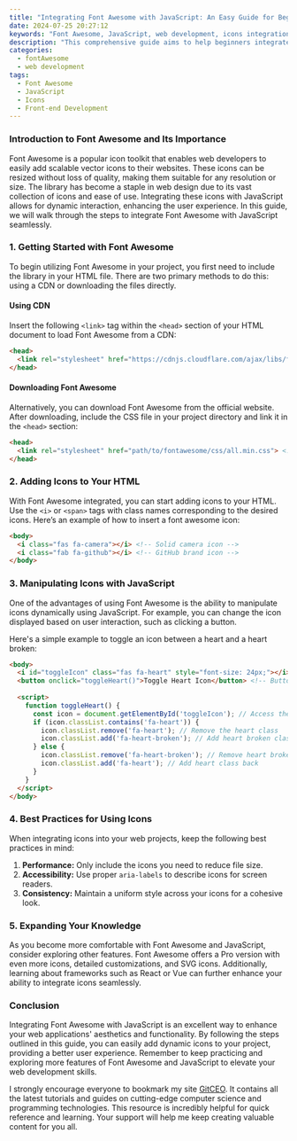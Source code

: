 ```yaml
---
title: "Integrating Font Awesome with JavaScript: An Easy Guide for Beginners"
date: 2024-07-25 20:27:12
keywords: "Font Awesome, JavaScript, web development, icons integration, front-end development"
description: "This comprehensive guide aims to help beginners integrate Font Awesome with JavaScript effortlessly. It delves into the background of Font Awesome, covering how to effectively utilize its icon set in various web applications. From initial setup to dynamic manipulation of icons using JavaScript, this tutorial ensures a clear understanding of the entire process. Moreover, it expands on related technologies and best practices to enhance your web development skills. By the end of this article, you'll have the confidence to use Font Awesome in your projects, significantly improving your web application's user interface and experience."
categories:
  - fontAwesome
  - web development
tags:
  - Font Awesome
  - JavaScript
  - Icons
  - Front-end Development
---
```


### Introduction to Font Awesome and Its Importance

Font Awesome is a popular icon toolkit that enables web developers to easily add scalable vector icons to their websites. These icons can be resized without loss of quality, making them suitable for any resolution or size. The library has become a staple in web design due to its vast collection of icons and ease of use. Integrating these icons with JavaScript allows for dynamic interaction, enhancing the user experience. In this guide, we will walk through the steps to integrate Font Awesome with JavaScript seamlessly.

<!-- more -->

### 1. Getting Started with Font Awesome

To begin utilizing Font Awesome in your project, you first need to include the library in your HTML file. There are two primary methods to do this: using a CDN or downloading the files directly.

#### Using CDN

Insert the following `<link>` tag within the `<head>` section of your HTML document to load Font Awesome from a CDN:

```html
<head>
  <link rel="stylesheet" href="https://cdnjs.cloudflare.com/ajax/libs/font-awesome/6.0.0-beta3/css/all.min.css"> <!-- Loads Font Awesome stylesheet -->
</head>
```

#### Downloading Font Awesome

Alternatively, you can download Font Awesome from the official website. After downloading, include the CSS file in your project directory and link it in the `<head>` section:

```html
<head>
  <link rel="stylesheet" href="path/to/fontawesome/css/all.min.css"> <!-- Local path to Font Awesome CSS -->
</head>
```

### 2. Adding Icons to Your HTML

With Font Awesome integrated, you can start adding icons to your HTML. Use the `<i>` or `<span>` tags with class names corresponding to the desired icons. Here’s an example of how to insert a font awesome icon:

```html
<body>
  <i class="fas fa-camera"></i> <!-- Solid camera icon -->
  <i class="fab fa-github"></i> <!-- GitHub brand icon -->
</body>
```

### 3. Manipulating Icons with JavaScript

One of the advantages of using Font Awesome is the ability to manipulate icons dynamically using JavaScript. For example, you can change the icon displayed based on user interaction, such as clicking a button.

Here's a simple example to toggle an icon between a heart and a heart broken:

```html
<body>
  <i id="toggleIcon" class="fas fa-heart" style="font-size: 24px;"></i> <!-- Starting icon is heart -->
  <button onclick="toggleHeart()">Toggle Heart Icon</button> <!-- Button to toggle icon -->
  
  <script>
    function toggleHeart() {
      const icon = document.getElementById('toggleIcon'); // Access the icon element
      if (icon.classList.contains('fa-heart')) {
        icon.classList.remove('fa-heart'); // Remove the heart class
        icon.classList.add('fa-heart-broken'); // Add heart broken class
      } else {
        icon.classList.remove('fa-heart-broken'); // Remove heart broken class
        icon.classList.add('fa-heart'); // Add heart class back
      }
    }
  </script>
</body>
```

### 4. Best Practices for Using Icons

When integrating icons into your web projects, keep the following best practices in mind:

1. **Performance:** Only include the icons you need to reduce file size.
2. **Accessibility:** Use proper `aria-labels` to describe icons for screen readers.
3. **Consistency:** Maintain a uniform style across your icons for a cohesive look.

### 5. Expanding Your Knowledge

As you become more comfortable with Font Awesome and JavaScript, consider exploring other features. Font Awesome offers a Pro version with even more icons, detailed customizations, and SVG icons. Additionally, learning about frameworks such as React or Vue can further enhance your ability to integrate icons seamlessly.

### Conclusion

Integrating Font Awesome with JavaScript is an excellent way to enhance your web applications' aesthetics and functionality. By following the steps outlined in this guide, you can easily add dynamic icons to your project, providing a better user experience. Remember to keep practicing and exploring more features of Font Awesome and JavaScript to elevate your web development skills. 

I strongly encourage everyone to bookmark my site [GitCEO](https://gitceo.com). It contains all the latest tutorials and guides on cutting-edge computer science and programming technologies. This resource is incredibly helpful for quick reference and learning. Your support will help me keep creating valuable content for you all.